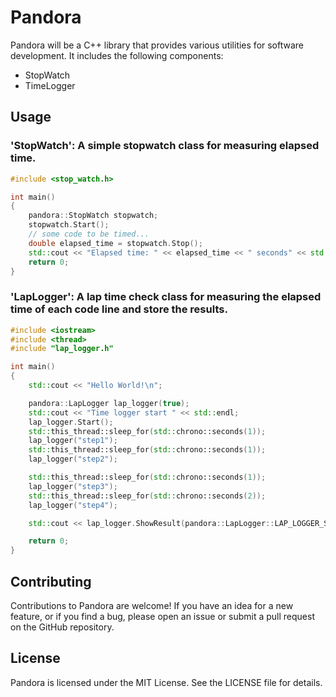 # Pandora
Pandora will be a C++ library that provides various utilities for software development. 
It includes the following components:
* StopWatch
* TimeLogger

## Usage
### 'StopWatch': A simple stopwatch class for measuring elapsed time.
```c++
#include <stop_watch.h>

int main()
{
    pandora::StopWatch stopwatch;
    stopwatch.Start();
    // some code to be timed...
    double elapsed_time = stopwatch.Stop();
    std::cout << "Elapsed time: " << elapsed_time << " seconds" << std::endl;
    return 0;
}
```
### 'LapLogger': A lap time check class for measuring the elapsed time of each code line and store the results. 
```c++
#include <iostream>
#include <thread>
#include "lap_logger.h"

int main()
{
    std::cout << "Hello World!\n";

    pandora::LapLogger lap_logger(true);
    std::cout << "Time logger start " << std::endl;
    lap_logger.Start();
    std::this_thread::sleep_for(std::chrono::seconds(1));
    lap_logger("step1");
    std::this_thread::sleep_for(std::chrono::seconds(1));
    lap_logger("step2");

    std::this_thread::sleep_for(std::chrono::seconds(1));
    lap_logger("step3");
    std::this_thread::sleep_for(std::chrono::seconds(2));
    lap_logger("step4");

    std::cout << lap_logger.ShowResult(pandora::LapLogger::LAP_LOGGER_SECOND) <<  std::endl;

    return 0;
}
```


## Contributing
Contributions to Pandora are welcome! If you have an idea for a new feature, or if you find a bug, please open an issue or submit a pull request on the GitHub repository.

## License
Pandora is licensed under the MIT License. See the LICENSE file for details.

